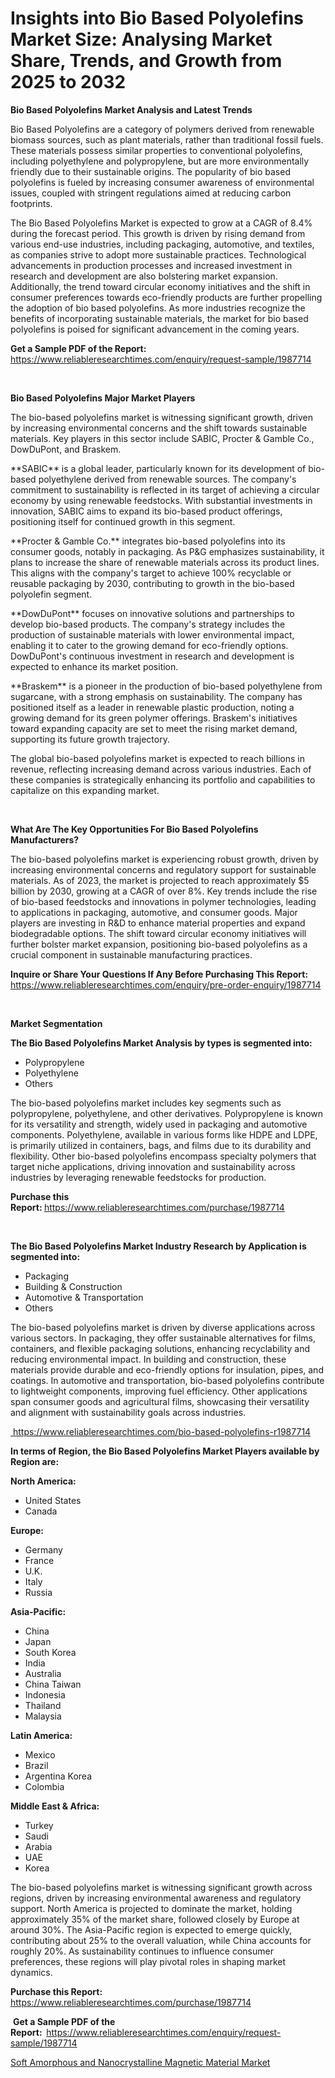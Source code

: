 <p><h1>Insights into Bio Based Polyolefins Market Size: Analysing Market Share, Trends, and Growth from 2025 to 2032</h1></p><p><strong>Bio Based Polyolefins Market Analysis and Latest Trends</strong></p>
<p><p>Bio Based Polyolefins are a category of polymers derived from renewable biomass sources, such as plant materials, rather than traditional fossil fuels. These materials possess similar properties to conventional polyolefins, including polyethylene and polypropylene, but are more environmentally friendly due to their sustainable origins. The popularity of bio based polyolefins is fueled by increasing consumer awareness of environmental issues, coupled with stringent regulations aimed at reducing carbon footprints.</p><p>The Bio Based Polyolefins Market is expected to grow at a CAGR of 8.4% during the forecast period. This growth is driven by rising demand from various end-use industries, including packaging, automotive, and textiles, as companies strive to adopt more sustainable practices. Technological advancements in production processes and increased investment in research and development are also bolstering market expansion. Additionally, the trend toward circular economy initiatives and the shift in consumer preferences towards eco-friendly products are further propelling the adoption of bio based polyolefins. As more industries recognize the benefits of incorporating sustainable materials, the market for bio based polyolefins is poised for significant advancement in the coming years.</p></p>
<p><strong>Get a Sample PDF of the Report:&nbsp;</strong> <a href="https://www.reliableresearchtimes.com/enquiry/request-sample/1987714?utm_campaign=3219&utm_medium=2&utm_source=Github&utm_content=ia&utm_term=03042025&utm_id=bio-based-polyolefins">https://www.reliableresearchtimes.com/enquiry/request-sample/1987714</a></p>
<p>&nbsp;</p>
<p><strong>Bio Based Polyolefins Major Market Players</strong></p>
<p><p>The bio-based polyolefins market is witnessing significant growth, driven by increasing environmental concerns and the shift towards sustainable materials. Key players in this sector include SABIC, Procter & Gamble Co., DowDuPont, and Braskem.</p><p>**SABIC** is a global leader, particularly known for its development of bio-based polyethylene derived from renewable sources. The company's commitment to sustainability is reflected in its target of achieving a circular economy by using renewable feedstocks. With substantial investments in innovation, SABIC aims to expand its bio-based product offerings, positioning itself for continued growth in this segment.</p><p>**Procter & Gamble Co.** integrates bio-based polyolefins into its consumer goods, notably in packaging. As P&G emphasizes sustainability, it plans to increase the share of renewable materials across its product lines. This aligns with the company's target to achieve 100% recyclable or reusable packaging by 2030, contributing to growth in the bio-based polyolefin segment.</p><p>**DowDuPont** focuses on innovative solutions and partnerships to develop bio-based products. The company's strategy includes the production of sustainable materials with lower environmental impact, enabling it to cater to the growing demand for eco-friendly options. DowDuPont's continuous investment in research and development is expected to enhance its market position.</p><p>**Braskem** is a pioneer in the production of bio-based polyethylene from sugarcane, with a strong emphasis on sustainability. The company has positioned itself as a leader in renewable plastic production, noting a growing demand for its green polymer offerings. Braskem's initiatives toward expanding capacity are set to meet the rising market demand, supporting its future growth trajectory.</p><p>The global bio-based polyolefins market is expected to reach billions in revenue, reflecting increasing demand across various industries. Each of these companies is strategically enhancing its portfolio and capabilities to capitalize on this expanding market.</p></p>
<p>&nbsp;</p>
<p><strong>What Are The Key Opportunities For Bio Based Polyolefins Manufacturers?</strong></p>
<p><p>The bio-based polyolefins market is experiencing robust growth, driven by increasing environmental concerns and regulatory support for sustainable materials. As of 2023, the market is projected to reach approximately $5 billion by 2030, growing at a CAGR of over 8%. Key trends include the rise of bio-based feedstocks and innovations in polymer technologies, leading to applications in packaging, automotive, and consumer goods. Major players are investing in R&D to enhance material properties and expand biodegradable options. The shift toward circular economy initiatives will further bolster market expansion, positioning bio-based polyolefins as a crucial component in sustainable manufacturing practices.</p></p>
<p><strong>Inquire or Share Your Questions If Any Before Purchasing This Report:</strong> <a href="https://www.reliableresearchtimes.com/enquiry/pre-order-enquiry/1987714?utm_campaign=3219&utm_medium=2&utm_source=Github&utm_content=ia&utm_term=03042025&utm_id=bio-based-polyolefins">https://www.reliableresearchtimes.com/enquiry/pre-order-enquiry/1987714</a></p>
<p>&nbsp;</p>
<p><strong>Market Segmentation</strong></p>
<p><strong>The Bio Based Polyolefins Market Analysis by types is segmented into:</strong></p>
<p><ul><li>Polypropylene</li><li>Polyethylene</li><li>Others</li></ul></p>
<p><p>The bio-based polyolefins market includes key segments such as polypropylene, polyethylene, and other derivatives. Polypropylene is known for its versatility and strength, widely used in packaging and automotive components. Polyethylene, available in various forms like HDPE and LDPE, is primarily utilized in containers, bags, and films due to its durability and flexibility. Other bio-based polyolefins encompass specialty polymers that target niche applications, driving innovation and sustainability across industries by leveraging renewable feedstocks for production.</p></p>
<p><strong>Purchase this Report:&nbsp;</strong><a href="https://www.reliableresearchtimes.com/purchase/1987714?utm_campaign=3219&utm_medium=2&utm_source=Github&utm_content=ia&utm_term=03042025&utm_id=bio-based-polyolefins">https://www.reliableresearchtimes.com/purchase/1987714</a></p>
<p>&nbsp;</p>
<p><strong>The Bio Based Polyolefins Market Industry Research by Application is segmented into:</strong></p>
<p><ul><li>Packaging</li><li>Building & Construction</li><li>Automotive & Transportation</li><li>Others</li></ul></p>
<p><p>The bio-based polyolefins market is driven by diverse applications across various sectors. In packaging, they offer sustainable alternatives for films, containers, and flexible packaging solutions, enhancing recyclability and reducing environmental impact. In building and construction, these materials provide durable and eco-friendly options for insulation, pipes, and coatings. In automotive and transportation, bio-based polyolefins contribute to lightweight components, improving fuel efficiency. Other applications span consumer goods and agricultural films, showcasing their versatility and alignment with sustainability goals across industries.</p></p>
<p><a href="https://www.reliableresearchtimes.com/bio-based-polyolefins-r1987714?utm_campaign=3219&utm_medium=2&utm_source=Github&utm_content=ia&utm_term=03042025&utm_id=bio-based-polyolefins">&nbsp;https://www.reliableresearchtimes.com/bio-based-polyolefins-r1987714</a></p>
<p><strong>In terms of Region, the Bio Based Polyolefins Market Players available by Region are:</strong></p>
<p>
    <p> <strong> North America: </strong>
        <ul>
            <li>United States</li>
            <li>Canada</li>
        </ul>
        </p> 
    <p> <strong> Europe: </strong>
        <ul>
            <li>Germany</li>
            <li>France</li>
            <li>U.K.</li>
            <li>Italy</li>
            <li>Russia</li>
        </ul>
        </p> 
    <p> <strong> Asia-Pacific: </strong>
        <ul>
            <li>China</li>
            <li>Japan</li>
            <li>South Korea</li>
            <li>India</li>
            <li>Australia</li>
            <li>China Taiwan</li>
            <li>Indonesia</li>
            <li>Thailand</li>
            <li>Malaysia</li>
        </ul>
        </p> 
    <p> <strong> Latin America: </strong>
        <ul>
            <li>Mexico</li>
            <li>Brazil</li>
            <li>Argentina Korea</li>
            <li>Colombia</li>
        </ul>
        </p> 
    <p> <strong> Middle East & Africa: </strong>
        <ul>
            <li>Turkey</li>
            <li>Saudi</li>
            <li>Arabia</li>
            <li>UAE</li>
            <li>Korea</li>
        </ul>
    </p>
    </p>
<p><p>The bio-based polyolefins market is witnessing significant growth across regions, driven by increasing environmental awareness and regulatory support. North America is projected to dominate the market, holding approximately 35% of the market share, followed closely by Europe at around 30%. The Asia-Pacific region is expected to emerge quickly, contributing about 25% to the overall valuation, while China accounts for roughly 20%. As sustainability continues to influence consumer preferences, these regions will play pivotal roles in shaping market dynamics.</p></p>
<p><strong>Purchase this Report: </strong><a href="https://www.reliableresearchtimes.com/purchase/1987714?utm_campaign=3219&utm_medium=2&utm_source=Github&utm_content=ia&utm_term=03042025&utm_id=bio-based-polyolefins">https://www.reliableresearchtimes.com/purchase/1987714</a></p>
<p>&nbsp;<strong>Get a Sample PDF of the Report:&nbsp;&nbsp;</strong><a href="https://www.reliableresearchtimes.com/enquiry/request-sample/1987714?utm_campaign=3219&utm_medium=2&utm_source=Github&utm_content=ia&utm_term=03042025&utm_id=bio-based-polyolefins">https://www.reliableresearchtimes.com/enquiry/request-sample/1987714</a></p>
<p><strong></strong></p>
<p><p><a href="https://github.com/bulkagumanvv/Market-Research-Report-List-1/blob/main/soft-amorphous-and-nanocrystalline-magnetic-material-market.md?utm_campaign=3219&utm_medium=2&utm_source=Github&utm_content=ia&utm_term=03042025&utm_id=bio-based-polyolefins">Soft Amorphous and Nanocrystalline Magnetic Material Market</a></p></p>